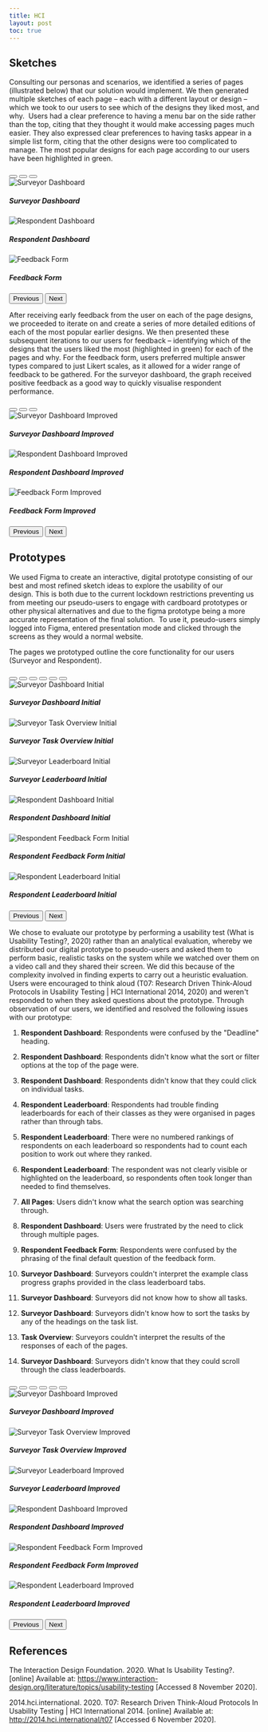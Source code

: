 ```yaml
---
title: HCI
layout: post
toc: true
---
```


## Sketches

Consulting our personas and scenarios, we identified a series of pages (illustrated below) that our solution would implement. We then generated multiple sketches of each page – each with a different layout or design – which we took to our users to see which of the designs they liked most, and why. 
Users had a clear preference to having a menu bar on the side rather than the top, citing that they thought it would make accessing pages much easier. They also expressed clear preferences to having tasks appear in a simple list form, citing that the other designs were too complicated to manage. The most popular designs for each page according to our users have been highlighted in green.

<div id="carouselSketchesInitial" class="carousel carousel-dark slide mb-3" data-bs-ride="carousel">
  <div class="carousel-indicators" style="bottom:-30px">
    <button type="button" data-bs-target="#carouselSketchesInitial" data-bs-slide-to="0" class="active" aria-current="true" aria-label="Slide 1"></button>
    <button type="button" data-bs-target="#carouselSketchesInitial" data-bs-slide-to="1" aria-label="Slide 2"></button>
    <button type="button" data-bs-target="#carouselSketchesInitial" data-bs-slide-to="2" aria-label="Slide 3"></button>
  </div>
  <div class="carousel-inner pb-4">
    <div class="carousel-item active">
      <img src="../images/hci/sketches/initial/teacher_dashboard.png" class="d-block w-100" alt="Surveyor Dashboard">
      <div class="carousel-caption d-none d-md-block" style="bottom:-50px">
        <h5>Surveyor Dashboard</h5>
      </div>
    </div>
    <div class="carousel-item">
      <img src="../images/hci/sketches/initial/student_dashboard.png" class="d-block w-100" alt="Respondent Dashboard">
      <div class="carousel-caption d-none d-md-block" style="bottom:-50px">
        <h5>Respondent Dashboard</h5>
      </div>
    </div>
    <div class="carousel-item">
      <img src="../images/hci/sketches/initial/feedback_form.png" class="d-block w-100" alt="Feedback Form">
      <div class="carousel-caption d-none d-md-block" style="bottom:-50px">
        <h5>Feedback Form</h5>
      </div>
    </div>
  </div>
  <button class="carousel-control-prev" type="button" data-bs-target="#carouselSketchesInitial" data-bs-slide="prev" style="left:-80px">
    <span class="carousel-control-prev-icon" aria-hidden="true"></span>
    <span class="visually-hidden">Previous</span>
  </button>
  <button class="carousel-control-next" type="button" data-bs-target="#carouselSketchesInitial" data-bs-slide="next" style="right:-80px">
    <span class="carousel-control-next-icon" aria-hidden="true"></span>
    <span class="visually-hidden">Next</span>
  </button>
</div>

After receiving early feedback from the user on each of the page designs, we proceeded to iterate on and create a series of more detailed editions of each of the most popular earlier designs. We then presented these subsequent iterations to our users for feedback – identifying which of the designs that the users liked the most (highlighted in green) for each of the pages and why. For the feedback form, users preferred multiple answer types compared to just Likert scales, as it allowed for a wider range of feedback to be gathered. For the surveyor dashboard, the graph received positive feedback as a good way to quickly visualise respondent performance.

<div id="carouselSketchesImproved" class="carousel carousel-dark slide mb-3" data-bs-ride="carousel">
  <div class="carousel-indicators" style="bottom:-30px">
    <button type="button" data-bs-target="#carouselSketchesImproved" data-bs-slide-to="0" class="active" aria-current="true" aria-label="Slide 1"></button>
    <button type="button" data-bs-target="#carouselSketchesImproved" data-bs-slide-to="1" aria-label="Slide 2"></button>
    <button type="button" data-bs-target="#carouselSketchesImproved" data-bs-slide-to="2" aria-label="Slide 3"></button>
  </div>
  <div class="carousel-inner pb-4">
    <div class="carousel-item active">
      <img src="../images/hci/sketches/improved/teacher_dashboard.png" class="d-block w-100" alt="Surveyor Dashboard Improved">
      <div class="carousel-caption d-none d-md-block" style="bottom:-50px">
        <h5>Surveyor Dashboard Improved</h5>
      </div>
    </div>
    <div class="carousel-item">
      <img src="../images/hci/sketches/improved/student_dashboard.png" class="d-block w-100" alt="Respondent Dashboard Improved">
      <div class="carousel-caption d-none d-md-block" style="bottom:-50px">
        <h5>Respondent Dashboard Improved</h5>
      </div>
    </div>
    <div class="carousel-item">
      <img src="../images/hci/sketches/improved/feedback_form.png" class="d-block w-100" alt="Feedback Form Improved">
      <div class="carousel-caption d-none d-md-block" style="bottom:-50px">
        <h5>Feedback Form Improved</h5>
      </div>
    </div>
  </div>
  <button class="carousel-control-prev" type="button" data-bs-target="#carouselSketchesImproved" data-bs-slide="prev" style="left:-80px">
    <span class="carousel-control-prev-icon" aria-hidden="true"></span>
    <span class="visually-hidden">Previous</span>
  </button>
  <button class="carousel-control-next" type="button" data-bs-target="#carouselSketchesImproved" data-bs-slide="next" style="right:-80px">
    <span class="carousel-control-next-icon" aria-hidden="true"></span>
    <span class="visually-hidden">Next</span>
  </button>
</div>

## Prototypes

We used Figma to create an interactive, digital prototype consisting of our best and most refined sketch ideas to explore the usability of our design. This is both due to the current lockdown restrictions preventing us from meeting our pseudo-users to engage with cardboard prototypes or other physical alternatives and due to the figma prototype being a more accurate representation of the final solution.  To use it, pseudo-users simply logged into Figma, entered presentation mode and clicked through the screens as they would a normal website.

The pages we prototyped outline the core functionality for our users (Surveyor and Respondent).

<div id="carouselPrototypesInitial" class="carousel carousel-dark slide mb-3" data-bs-ride="carousel">
  <div class="carousel-indicators" style="bottom:-30px">
    <button type="button" data-bs-target="#carouselPrototypesInitial" data-bs-slide-to="0" class="active" aria-current="true" aria-label="Slide 1"></button>
    <button type="button" data-bs-target="#carouselPrototypesInitial" data-bs-slide-to="1" aria-label="Slide 2"></button>
    <button type="button" data-bs-target="#carouselPrototypesInitial" data-bs-slide-to="2" aria-label="Slide 3"></button>
    <button type="button" data-bs-target="#carouselPrototypesInitial" data-bs-slide-to="3" aria-label="Slide 4"></button>
    <button type="button" data-bs-target="#carouselPrototypesInitial" data-bs-slide-to="4" aria-label="Slide 5"></button>
    <button type="button" data-bs-target="#carouselPrototypesInitial" data-bs-slide-to="5" aria-label="Slide 6"></button>
  </div>
  <div class="carousel-inner pb-4">
    <div class="carousel-item active">
      <img src="../images/hci/prototypes/initial/teacher_dashboard.png" class="d-block w-100" alt="Surveyor Dashboard Initial">
      <div class="carousel-caption d-none d-md-block" style="bottom:-50px">
        <h5>Surveyor Dashboard Initial</h5>
      </div>
    </div>
    <div class="carousel-item">
      <img src="../images/hci/prototypes/initial/teacher_task_overview.png" class="d-block w-100" alt="Surveyor Task Overview Initial">
      <div class="carousel-caption d-none d-md-block" style="bottom:-50px">
        <h5>Surveyor Task Overview Initial</h5>
      </div>
    </div>
    <div class="carousel-item">
      <img src="../images/hci/prototypes/initial/teacher_leaderboard.png" class="d-block w-100" alt="Surveyor Leaderboard Initial">
      <div class="carousel-caption d-none d-md-block" style="bottom:-50px">
        <h5>Surveyor Leaderboard Initial</h5>
      </div>
    </div>
    <div class="carousel-item">
      <img src="../images/hci/prototypes/initial/student_dashboard.png" class="d-block w-100" alt="Respondent Dashboard Initial">
      <div class="carousel-caption d-none d-md-block" style="bottom:-50px">
        <h5>Respondent Dashboard Initial</h5>
      </div>
    </div>
    <div class="carousel-item">
      <img src="../images/hci/prototypes/initial/student_feedback_form.png" class="d-block w-100" alt="Respondent Feedback Form Initial">
      <div class="carousel-caption d-none d-md-block" style="bottom:-50px">
        <h5>Respondent Feedback Form Initial</h5>
      </div>
    </div>
    <div class="carousel-item">
      <img src="../images/hci/prototypes/initial/student_leaderboard.png" class="d-block w-100" alt="Respondent Leaderboard Initial">
      <div class="carousel-caption d-none d-md-block" style="bottom:-50px">
        <h5>Respondent Leaderboard Initial</h5>
      </div>
    </div>
  </div>
  <button class="carousel-control-prev" type="button" data-bs-target="#carouselPrototypesInitial" data-bs-slide="prev" style="left:-80px">
    <span class="carousel-control-prev-icon" aria-hidden="true"></span>
    <span class="visually-hidden">Previous</span>
  </button>
  <button class="carousel-control-next" type="button" data-bs-target="#carouselPrototypesInitial" data-bs-slide="next" style="right:-80px">
    <span class="carousel-control-next-icon" aria-hidden="true"></span>
    <span class="visually-hidden">Next</span>
  </button>
</div>

We chose to evaluate our prototype by performing a usability test (What is Usability Testing?, 2020) rather than an analytical evaluation, whereby we distributed our digital prototype to pseudo-users and asked them to perform basic, realistic tasks on the system while we watched over them on a video call and they shared their screen. We did this because of the complexity involved in finding experts to carry out a heuristic evaluation. Users were encouraged to think aloud (T07: Research Driven Think-Aloud Protocols in Usability Testing | HCI International 2014, 2020) and weren't responded to when they asked questions about the prototype. Through observation of our users, we identified and resolved the following issues with our prototype:

1. **Respondent Dashboard**: Respondents were confused by the "Deadline" heading.

2. **Respondent Dashboard**: Respondents didn't know what the sort or filter options at the top of the page were.

3. **Respondent Dashboard**: Respondents didn't know that they could click on individual tasks.

4. **Respondent Leaderboard**: Respondents had trouble finding leaderboards for each of their classes as they were organised in pages rather than through tabs.

5. **Respondent Leaderboard**: There were no numbered rankings of respondents on each leaderboard so respondents had to count each position to work out where they ranked.

6. **Respondent Leaderboard**: The respondent was not clearly visible or highlighted on the leaderboard, so respondents often took longer than needed to find themselves.

7. **All Pages**: Users didn't know what the search option was searching through.

8. **Respondent Dashboard**: Users were frustrated by the need to click through multiple pages.

9. **Respondent Feedback Form**: Respondents were confused by the phrasing of the final default question of the feedback form.

10. **Surveyor Dashboard**: Surveyors couldn't interpret the example class progress graphs provided in the class leaderboard tabs.

11. **Surveyor Dashboard**: Surveyors did not know how to show all tasks.

12. **Surveyor Dashboard**: Surveyors didn't know how to sort the tasks by any of the headings on the task list.

13. **Task Overview**: Surveyors couldn't interpret the results of the responses of each of the pages.

14. **Surveyor Dashboard**: Surveyors didn't know that they could scroll through the class leaderboards.


<div id="carouselPrototypesImproved" class="carousel carousel-dark slide mb-3" data-bs-ride="carousel">
  <div class="carousel-indicators" style="bottom:-30px">
    <button type="button" data-bs-target="#carouselPrototypesImproved" data-bs-slide-to="0" class="active" aria-current="true" aria-label="Slide 1"></button>
    <button type="button" data-bs-target="#carouselPrototypesImproved" data-bs-slide-to="1" aria-label="Slide 2"></button>
    <button type="button" data-bs-target="#carouselPrototypesImproved" data-bs-slide-to="2" aria-label="Slide 3"></button>
    <button type="button" data-bs-target="#carouselPrototypesImproved" data-bs-slide-to="3" aria-label="Slide 4"></button>
    <button type="button" data-bs-target="#carouselPrototypesImproved" data-bs-slide-to="4" aria-label="Slide 5"></button>
    <button type="button" data-bs-target="#carouselPrototypesImproved" data-bs-slide-to="5" aria-label="Slide 6"></button>
  </div>
  <div class="carousel-inner pb-4">
    <div class="carousel-item active">
      <img src="../images/hci/prototypes/improved/teacher_dashboard.png" class="d-block w-100" alt="Surveyor Dashboard Improved">
      <div class="carousel-caption d-none d-md-block" style="bottom:-50px">
        <h5>Surveyor Dashboard Improved</h5>
      </div>
    </div>
    <div class="carousel-item">
      <img src="../images/hci/prototypes/improved/teacher_task_overview.png" class="d-block w-100" alt="Surveyor Task Overview Improved">
      <div class="carousel-caption d-none d-md-block" style="bottom:-50px">
        <h5>Surveyor Task Overview Improved</h5>
      </div>
    </div>
    <div class="carousel-item">
      <img src="../images/hci/prototypes/improved/teacher_leaderboard.png" class="d-block w-100" alt="Surveyor Leaderboard Improved">
      <div class="carousel-caption d-none d-md-block" style="bottom:-50px">
        <h5>Surveyor Leaderboard Improved</h5>
      </div>
    </div>
    <div class="carousel-item">
      <img src="../images/hci/prototypes/improved/student_dashboard.png" class="d-block w-100" alt="Respondent Dashboard Improved">
      <div class="carousel-caption d-none d-md-block" style="bottom:-50px">
        <h5>Respondent Dashboard Improved</h5>
      </div>
    </div>
    <div class="carousel-item">
      <img src="../images/hci/prototypes/improved/student_feedback_form.png" class="d-block w-100" alt="Respondent Feedback Form Improved">
      <div class="carousel-caption d-none d-md-block" style="bottom:-50px">
        <h5>Respondent Feedback Form Improved</h5>
      </div>
    </div>
    <div class="carousel-item">
      <img src="../images/hci/prototypes/improved/student_leaderboard.png" class="d-block w-100" alt="Respondent Leaderboard Improved">
      <div class="carousel-caption d-none d-md-block" style="bottom:-50px">
        <h5>Respondent Leaderboard Improved</h5>
      </div>
    </div>
  </div>
  <button class="carousel-control-prev" type="button" data-bs-target="#carouselPrototypesImproved" data-bs-slide="prev" style="left:-80px">
    <span class="carousel-control-prev-icon" aria-hidden="true"></span>
    <span class="visually-hidden">Previous</span>
  </button>
  <button class="carousel-control-next" type="button" data-bs-target="#carouselPrototypesImproved" data-bs-slide="next" style="right:-80px">
    <span class="carousel-control-next-icon" aria-hidden="true"></span>
    <span class="visually-hidden">Next</span>
  </button>
</div>

## References

The Interaction Design Foundation. 2020. What Is Usability Testing?. [online] Available at: https://www.interaction-design.org/literature/topics/usability-testing [Accessed 8 November 2020].​

2014.hci.international. 2020. T07: Research Driven Think-Aloud Protocols In Usability Testing | HCI International 2014. [online] Available at: http://2014.hci.international/t07 [Accessed 6 November 2020].​